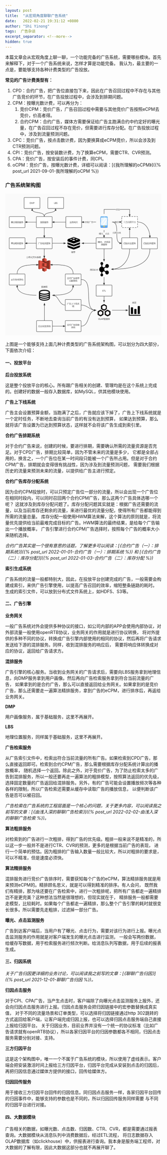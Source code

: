 ```yaml
---
layout: post 
title:  "从宏观角度聊聊广告系统"
date:   2022-02-21 19:31:12 +0800 
author: "Shi Yinong"
tags:  广告杂谈
excerpt_separator: <!--more-->
hidden: true
---
```


本篇文章会从宏观角度上聊一聊，一个功能完备的广告系统，需要哪些模块。首先来解释下，对于一个广告系统来说，怎样才算是功能完备。
我认为，最主要的一点是，要能够支持各种计费类型的广告投放。
<!--more-->
**常见的广告计费类型有：**
1. CPD：合约广告，把广告位直接包下来，因此在广告召回过程中不存在与其他广告竞价的环节，在广告投放过程中，会涉及到排期问题。
2. CPM：按曝光数计费，可以再分为：
   1. 竞价CPM：竞价广告，广告召回过程中需要与其他竞价广告按照eCPM去竞价，价高者得。
   2. 合约CPM：合约广告，媒体方需要保证给广告主跑满合约中约定好的曝光量，在广告召回过程不存在竞价，但需要进行库存分配。在广告投放过程中，涉及到流量预测问题。
3. CPC：竞价广告，按点击数计费，因为要换算成eCPM竞价，所以会涉及到CTR预测问题。
4. CPI：竞价广告，按安装数计费，为了换算eCPM，需要CTR、CVR预测。
5. CPA：竞价广告，按安装后的事件计费，同CPI。
6. oCPM：竞价广告，按曝光数计费，详细可以阅读：[《我所理解的oCPM》]({% post_url 2021-09-01-我所理解的oCPM %})

### **广告系统架构图**
![](\assets\广告系统架构图.jpg )

上图是一个能够支持上面几种计费类型的广告系统架构图，可以划分为四大部分，下面依次介绍：
#### **一、投放平台**
**后台投放系统**

这是整个投放平台的核心。所有跟广告相关的创建、管理均是在这个系统上完成的。创建好的数据一般存入数据库，如MySQL，供其他模块使用。

**广告上下线系统**

广告主会设置预算金额，当跑满了之后，广告就应该下掉了，广告上下线系统就是一个定时任务，不断地去查询当前广告的有没有达到预算，
如果达到预算，那么就将该广告设置为已达到预算状态，这样就不会将该广告生成到索引里。

**合约广告排期系统**

对于合约广告来说，创建的时候，要进行排期，需要确认所需的流量资源是否充足。对于CPD广告，排期比较简单，因为不管未来的流量是多少，
它都是全部占用的，换言之，一个广告位在某一时间段只能被一个广告所占用。但是对于合约CPM广告，排期就会变得很有挑战性，因为涉及到流量预测问题，
需要我们根据历史的流量来预测未来的流量，以提供给广告主进行预定。

**合约广告库存分配系统**

因为合约CPM投放时，可以只预定广告位一部分的流量，所以会出现一个广告位在相同时段内，可以同时召回两个合约CPM广告，那么这两个广告具体选哪一个呢？
这就涉及到库存分配问题了。库存分配问题其实就是：根据广告还需要的流量，以及当前库存还剩余的流量，来进行最优的流量分配，使得所有广告都能得到所需的流量总量。
库存分配一般使用HWM算法来解，这个算法的原则就是，将流量优先提供给当前最难完成目标的广告。HWM算法的最终结果，是给每个广告输出一个播放概率，
广告引擎进行合约CPM广告选择时，按照每个广告的概率大小来随机选择。

_合约广告其实是一个很有意思的话题，了解更多可以阅读：[《合约广告（一）：排期系统》]({% post_url 2022-01-01-合约广告（一）：排期系统 %}) 
和 [《合约广告（二）：库存分配》]({% post_url 2022-01-03-合约广告（二）：库存分配 %})_

**索引生成系统**

广告系统的流量一般都特别大，因此，在投放平台创建完成的广告，一般需要会构建成索引，来供广告引擎使用，以提高广告召回的效率，缩短整条链路的耗时。
生成的索引文件，可以放到分布式文件系统上，如HDFS、S3等。

#### **二、广告引擎**

**业务网关**

一般广告系统对外会提供多种协议的接口，如公司内部的APP会使用内部协议，对外部流量一般使用openRTB协议，业务网关的作用就是进行协议转换，
将对外提供的多种不同的协议，转换成广告引擎内部使用的相同的协议，然后再将广告请求发送给下游的混排服务。同样，收到混排服务的响应后，
需要将响应体转换成对应的协议，返回给广告请求方。

**混排服务**

广告引擎的核心服务。当收到业务网关的广告请求后，需要向LBS服务拿到地理信息，向DMP服务拿到用户画像。然后再向广告检索服务拿到符合当前流量的广告，
如果拿到的是合约广告，那么可以直接返回给业务网关。如果拿到的是竞价广告，那么还需要走一遍算法精排服务，拿到广告的eCPM，进行排序后，再返给业务网关。

**DMP**

用户画像服务，属于基础服务，这里不再展开。

**LBS**

地理位置服务，同样属于基础服务，这里不再展开。

**广告检索服务**

从广告索引文件中，检索出符合当前流量的所有广告。如果检索到CPD广告，那么直接返回即可。检索到合约CPM广告，那么需要根据库存分配系统计算出的播放概率，
随机选择一个返回。除此之外，对于竞价广告，为了防止检索太多的广告到混排服务，所以一般还要再走一遍算法的粗排模型，按照算法返回的优先级，
选择固定数量的广告返回给混排服务。另外，有的广告可能会设置播放频次等各种各样的限制，所以广告检索还需要从缓存中读取广告的播放信息，
以便判断该广告是否可以被召回。

_广告检索在广告系统的工程层面是一个核心的问题，关于更多内容，可以阅读我之前写的文章：[《由浅入深的聊聊广告检索》]({% post_url 2022-02-02-由浅入深的聊聊广告检索 %})。_

**算法粗排服务**

对检索到的广告进行一次粗排，得到广告的优先级。粗排一般来说不是精准的，所以这一步一般并不是进行CTR、CVR的预测，更多的是根据当前广告的表现，
进行一个简单的预估。因为粗排的广告输入数量一般比较大，所以对粗排的要求是，可以不精准，但是速度必须快。

**算法精排服务**

混排服务进行竞价广告排序时，需要获知每个广告的eCPM，算法精排服务就是用来预测eCPM的。精排顾名思义，就是可以得到精准的排序。有人会问，
既然我们有精排，那为啥还要在广告检索中，进行一次粗排呢，把所有广告都走一遍精排岂不是更完美？这种想法当然是很理想的，但现实就在于，
精排服务一般都需要走模型，比较耗时。如果每个广告都走一遍精排，那么整个广告引擎的耗时就很变长很多。所以需要先走粗排，过滤掉一部分广告。

**曝光、点击监测服务**

广告到达客户端后，当用户有了曝光、点击行为，需要对该行为进行上报。曝光点击监测服务的作用就是对客户端发生的曝光点击进行监测，
一般会写两份数据，给缓存写数据，用于检索服务进行频次判断。给消息队列写数据，用于后续的报表生成。

#### **三、归因系统**

_关于广告归因更详细的业务讨论，可以阅读我之前写的文章：[《聊聊广告归因》]({% post_url 2021-12-01-聊聊广告归因 %})。_

**归因点击服务**

对于CPI、CPA广告，当产生点击时，客户端除了向曝光点击监测服务上报外，还会向归因点击服务进行上报。归因点击服务会把归因链接中的宏参数替换成真实值，
对于不同的流量场景和订单类型，可以选择将归因链接通过http 302跳转的方式返回给客户端，让客户端完成归因上报，也可以选择归因点击服务端自己直接上报给归因平台。
关于归因业务，目前业界并没有一个统一的协议标准（比如广告请求就有openRTB协议），所以各家归因平台的归因参数都各不相同，归因点击服务需要分别对接、支持。

**三方归因平台**

这是这个架构图中，唯一一个不属于广告系统的模块，所以使用了虚线表示。客户端会把安装激活时间上报给三方归因平台，归因平台完成从安装到点击的归因后，
再把归因信息通过媒体方提供的接口，回传给媒体方。

**归因回传服务**

用于接收三方归因平台回传的归因信息。同归因点击服务一样，各家归因平台回传的归因事件中，能够支持的参数也是不同的，所以归因回传服务同样需要
与不同的归因平台进行对接。

#### **四、大数据模块**

广告相关的数据，如曝光数、点击数、归因数、CTR、CVR，都是需要通过报表查询。大数据模块从消息队列中消费数据后，经过ETL流程，
将日志数据存入OLAP数据库（如clickhouse）中，供报表进行查询。我本身是服务端工程师，对大数据的了解有限，因此大数据这部分也就不再展开聊了。